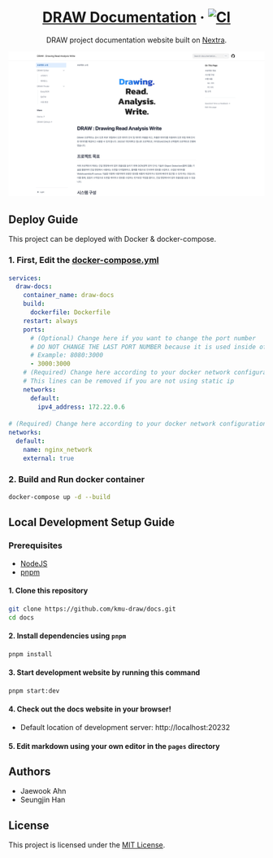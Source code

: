 <div align="center">
  <h1>
    <a href="https://draw-docs.home.jaewook.me">DRAW Documentation</a>
    &middot;
    <a href="https://github.com/kmu-draw/docs/actions/workflows/ci.yml">
      <img src="https://github.com/kmu-draw/docs/actions/workflows/ci.yml/badge.svg" alt="CI" />
    </a>
  </h1>

  <p align="center">
    DRAW project documentation website built on <a href="https://nextra.site/">Nextra</a>.
  </p>

  <img src="./images/draw-docs-website.png" alt="website screenshot" />
</div>

## Deploy Guide

This project can be deployed with Docker & docker-compose.

### 1. First, Edit the [docker-compose.yml](./docker-compose.yml)

```yml
services:
  draw-docs:
    container_name: draw-docs
    build:
      dockerfile: Dockerfile
    restart: always
    ports:
      # (Optional) Change here if you want to change the port number
      # DO NOT CHANGE THE LAST PORT NUMBER because it is used inside of docker container
      # Example: 8080:3000
      - 3000:3000
    # (Required) Change here according to your docker network configuration
    # This lines can be removed if you are not using static ip
    networks:
      default:
        ipv4_address: 172.22.0.6

# (Required) Change here according to your docker network configuration
networks:
  default:
    name: nginx_network
    external: true
```

### 2. Build and Run docker container

```bash
docker-compose up -d --build
```

## Local Development Setup Guide

### Prerequisites

- [NodeJS](https://nodejs.org/en/download)
- [pnpm](https://pnpm.io/installation)

#### 1. Clone this repository

```bash
git clone https://github.com/kmu-draw/docs.git
cd docs
```

#### 2. Install dependencies using `pnpm`

```bash
pnpm install
```

#### 3. Start development website by running this command

```bash
pnpm start:dev
```

#### 4. Check out the docs website in your browser!

- Default location of development server: http://localhost:20232
  
  
#### 5. Edit markdown using your own editor in the `pages` directory

## Authors

- Jaewook Ahn
- Seungjin Han

## License

This project is licensed under the [MIT License](./LICENSE).